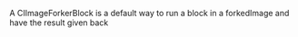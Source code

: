 A CIImageForkerBlock is a default way to run a block in a forkedImage and have the result given back